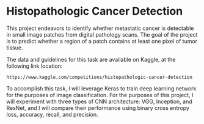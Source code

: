 # Histopathologic Cancer Detection
This project endeavors to identify whether metastatic cancer is detectable in small image patches from digital pathology scans. The goal of the project is to predict whether a region of a patch contains at least one pixel of tumor tissue.

The data and guidelines for this task are available on Kaggle, at the following link location:

    https://www.kaggle.com/competitions/histopathologic-cancer-detection

To accomplish this task, I will leverage Keras to train deep learning network for the purposes of image classification. For the purposes of this project, I will experiment with three types of CNN architecture: VGG, Inception, and ResNet, and I will compare their performance using binary cross entropy loss, accuracy, recall, and precision.
